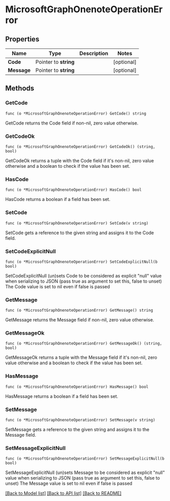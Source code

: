 # MicrosoftGraphOnenoteOperationError

## Properties

Name | Type | Description | Notes
------------ | ------------- | ------------- | -------------
**Code** | Pointer to **string** |  | [optional] 
**Message** | Pointer to **string** |  | [optional] 

## Methods

### GetCode

`func (o *MicrosoftGraphOnenoteOperationError) GetCode() string`

GetCode returns the Code field if non-nil, zero value otherwise.

### GetCodeOk

`func (o *MicrosoftGraphOnenoteOperationError) GetCodeOk() (string, bool)`

GetCodeOk returns a tuple with the Code field if it's non-nil, zero value otherwise
and a boolean to check if the value has been set.

### HasCode

`func (o *MicrosoftGraphOnenoteOperationError) HasCode() bool`

HasCode returns a boolean if a field has been set.

### SetCode

`func (o *MicrosoftGraphOnenoteOperationError) SetCode(v string)`

SetCode gets a reference to the given string and assigns it to the Code field.

### SetCodeExplicitNull

`func (o *MicrosoftGraphOnenoteOperationError) SetCodeExplicitNull(b bool)`

SetCodeExplicitNull (un)sets Code to be considered as explicit "null" value
when serializing to JSON (pass true as argument to set this, false to unset)
The Code value is set to nil even if false is passed
### GetMessage

`func (o *MicrosoftGraphOnenoteOperationError) GetMessage() string`

GetMessage returns the Message field if non-nil, zero value otherwise.

### GetMessageOk

`func (o *MicrosoftGraphOnenoteOperationError) GetMessageOk() (string, bool)`

GetMessageOk returns a tuple with the Message field if it's non-nil, zero value otherwise
and a boolean to check if the value has been set.

### HasMessage

`func (o *MicrosoftGraphOnenoteOperationError) HasMessage() bool`

HasMessage returns a boolean if a field has been set.

### SetMessage

`func (o *MicrosoftGraphOnenoteOperationError) SetMessage(v string)`

SetMessage gets a reference to the given string and assigns it to the Message field.

### SetMessageExplicitNull

`func (o *MicrosoftGraphOnenoteOperationError) SetMessageExplicitNull(b bool)`

SetMessageExplicitNull (un)sets Message to be considered as explicit "null" value
when serializing to JSON (pass true as argument to set this, false to unset)
The Message value is set to nil even if false is passed

[[Back to Model list]](../README.md#documentation-for-models) [[Back to API list]](../README.md#documentation-for-api-endpoints) [[Back to README]](../README.md)


